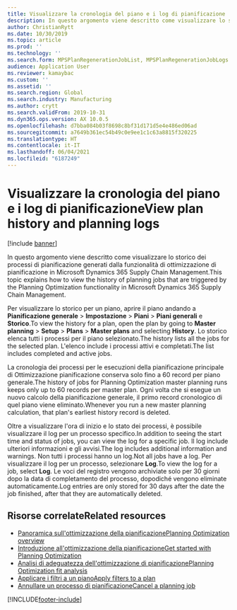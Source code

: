 ```yaml
---
title: Visualizzare la cronologia del piano e i log di pianificazione
description: In questo argomento viene descritto come visualizzare lo storico dei processi di pianificazione generati dalla funzionalità di ottimizzazione di pianificazione.
author: ChristianRytt
ms.date: 10/30/2019
ms.topic: article
ms.prod: ''
ms.technology: ''
ms.search.form: MPSPlanRegenerationJobList, MPSPlanRegenerationJobLogs
audience: Application User
ms.reviewer: kamaybac
ms.custom: ''
ms.assetid: ''
ms.search.region: Global
ms.search.industry: Manufacturing
ms.author: crytt
ms.search.validFrom: 2019-10-31
ms.dyn365.ops.version: AX 10.0.5
ms.openlocfilehash: d7bba084b03f8698c8bf31d171d5e4e486ed06ad
ms.sourcegitcommit: a7649b361ec54b49c0e9ee1c1c63a8815f320225
ms.translationtype: HT
ms.contentlocale: it-IT
ms.lasthandoff: 06/04/2021
ms.locfileid: "6187249"
---
```

# <a name="view-plan-history-and-planning-logs"></a><span data-ttu-id="83e4c-103">Visualizzare la cronologia del piano e i log di pianificazione</span><span class="sxs-lookup"><span data-stu-id="83e4c-103">View plan history and planning logs</span></span>

[!include [banner](../../includes/banner.md)]

<span data-ttu-id="83e4c-104">In questo argomento viene descritto come visualizzare lo storico dei processi di pianificazione generati dalla funzionalità di ottimizzazione di pianificazione in Microsoft Dynamics 365 Supply Chain Management.</span><span class="sxs-lookup"><span data-stu-id="83e4c-104">This topic explains how to view the history of planning jobs that are triggered by the Planning Optimization functionality in Microsoft Dynamics 365 Supply Chain Management.</span></span>

<span data-ttu-id="83e4c-105">Per visualizzare lo storico per un piano, aprire il piano andando a **Pianificazione generale** \> **Impostazione** \> **Piani** \> **Piani generali** e **Storico**.</span><span class="sxs-lookup"><span data-stu-id="83e4c-105">To view the history for a plan, open the plan by going to **Master planning** \> **Setup** \> **Plans** \> **Master plans** and selecting **History**.</span></span> <span data-ttu-id="83e4c-106">Lo storico elenca tutti i processi per il piano selezionato.</span><span class="sxs-lookup"><span data-stu-id="83e4c-106">The history lists all the jobs for the selected plan.</span></span> <span data-ttu-id="83e4c-107">L'elenco include i processi attivi e completati.</span><span class="sxs-lookup"><span data-stu-id="83e4c-107">The list includes completed and active jobs.</span></span>

<span data-ttu-id="83e4c-108">La cronologia dei processi per le esecuzioni della pianificazione principale di Ottimizzazione pianificazione conserva solo fino a 60 record per piano generale.</span><span class="sxs-lookup"><span data-stu-id="83e4c-108">The history of jobs for Planning Optimization master planning runs keeps only up to 60 records per master plan.</span></span> <span data-ttu-id="83e4c-109">Ogni volta che si esegue un nuovo calcolo della pianificazione generale, il primo record cronologico di quel piano viene eliminato.</span><span class="sxs-lookup"><span data-stu-id="83e4c-109">Whenever you run a new master planning calculation, that plan's earliest history record is deleted.</span></span>

<span data-ttu-id="83e4c-110">Oltre a visualizzare l'ora di inizio e lo stato dei processi, è possibile visualizzare il log per un processo specifico.</span><span class="sxs-lookup"><span data-stu-id="83e4c-110">In addition to seeing the start time and status of jobs, you can view the log for a specific job.</span></span> <span data-ttu-id="83e4c-111">Il log include ulteriori informazioni e gli avvisi.</span><span class="sxs-lookup"><span data-stu-id="83e4c-111">The log includes additional information and warnings.</span></span> <span data-ttu-id="83e4c-112">Non tutti i processi hanno un log.</span><span class="sxs-lookup"><span data-stu-id="83e4c-112">Not all jobs have a log.</span></span> <span data-ttu-id="83e4c-113">Per visualizzare il log per un processo, selezionare **Log**.</span><span class="sxs-lookup"><span data-stu-id="83e4c-113">To view the log for a job, select **Log**.</span></span> <span data-ttu-id="83e4c-114">Le voci del registro vengono archiviate solo per 30 giorni dopo la data di completamento del processo, dopodiché vengono eliminate automaticamente.</span><span class="sxs-lookup"><span data-stu-id="83e4c-114">Log entries are only stored for 30 days after the date the job finished, after that they are automatically deleted.</span></span>

## <a name="related-resources"></a><span data-ttu-id="83e4c-115">Risorse correlate</span><span class="sxs-lookup"><span data-stu-id="83e4c-115">Related resources</span></span>

- [<span data-ttu-id="83e4c-116">Panoramica sull'ottimizzazione della pianificazione</span><span class="sxs-lookup"><span data-stu-id="83e4c-116">Planning Optimization overview</span></span>](planning-optimization-overview.md)
- [<span data-ttu-id="83e4c-117">Introduzione all'ottimizzazione della pianificazione</span><span class="sxs-lookup"><span data-stu-id="83e4c-117">Get started with Planning Optimization</span></span>](get-started.md)
- [<span data-ttu-id="83e4c-118">Analisi di adeguatezza dell'ottimizzazione di pianificazione</span><span class="sxs-lookup"><span data-stu-id="83e4c-118">Planning Optimization fit analysis</span></span>](planning-optimization-fit-analysis.md)
- [<span data-ttu-id="83e4c-119">Applicare i filtri a un piano</span><span class="sxs-lookup"><span data-stu-id="83e4c-119">Apply filters to a plan</span></span>](plan-filters.md)
- [<span data-ttu-id="83e4c-120">Annullare un processo di pianificazione</span><span class="sxs-lookup"><span data-stu-id="83e4c-120">Cancel a planning job</span></span>](cancel-planning-job.md)


[!INCLUDE[footer-include](../../../includes/footer-banner.md)]